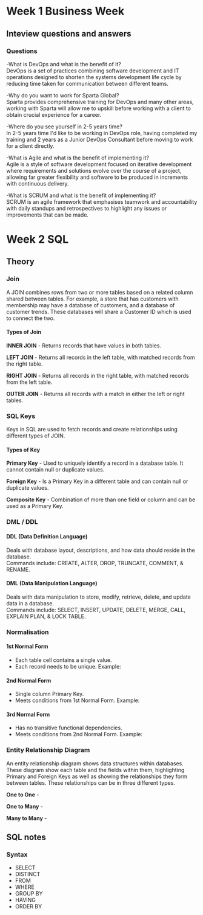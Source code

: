 # Week 1 Business Week
## Inteview questions and answers
### Questions
-What is DevOps and what is the benefit of it?<br>
DevOps is a set of practices combining software development and IT operations designed to shorten the systems development life cycle by reducing time taken for communication between different teams. <br>

-Why do you want to work for Sparta Global? <br>
Sparta provides comprehensive training for DevOps and many other areas, working with Sparta will allow me to upskill before working with a client to obtain crucial experience for a career. <br>

-Where do you see yourself in 2-5 years time? <br>
In 2-5 years time I'd like to be working in DevOps role, having completed my training and 2 years as a Junior DevOps Consultant before moving to work for a client directly. <br>

-What is Agile and what is the benefit of implementing it? <br>
Agile is a style of software development focused on iterative development where requirements and solutions evolve over the course of a project, allowing far greater flexibility and software to be produced in increments with continuous delivery. <br>

-What is SCRUM and what is the benefit of implementing it? <br>
SCRUM is an agile framework that emphasises teamwork and accountability with daily standups and retrospectives to highlight any issues or improvements that can be made. <br>

# Week 2 SQL
## Theory
### Join
A JOIN combines rows from two or more tables based on a related column shared between tables. For example, a store that has customers with membership may have a database of customers, and a database of customer trends. These databases will share a Customer ID which is used to connect the two.

#### Types of Join
<strong>INNER JOIN</strong> - Returns records that have values in both tables.

<strong>LEFT JOIN</strong> - Returns all records in the left table, with matched records from the right table.

<strong>RIGHT JOIN</strong> - Returns all records in the right table, with matched records from the left table.

<strong>OUTER JOIN</strong> - Returns all records with a match in either the left or right tables.

### SQL Keys
Keys in SQL are used to fetch records and create relationships using different types of JOIN.

#### Types of Key
<strong>Primary Key</strong> - Used to uniquely identify a record in a database table. It cannot contain null or duplicate values.

<strong>Foreign Key</strong> - Is a Primary Key in a different table and can contain null or duplicate values.

<strong>Composite Key</strong> - Combination of more than one field or column and can be used as a Primary Key.

### DML / DDL
#### DDL (Data Definition Language)
Deals with database layout, descriptions, and how data should reside in the database.<br>
Commands include: CREATE, ALTER, DROP, TRUNCATE, COMMENT, & RENAME.

#### DML (Data Manipulation Language)
Deals with data manipulation to store, modify, retrieve, delete, and update data in a database.<br>
Commands include: SELECT, INSERT, UPDATE, DELETE, MERGE, CALL, EXPLAIN PLAN, & LOCK TABLE.

### Normalisation
#### 1st Normal Form
- Each table cell contains a single value.
- Each record needs to be unique.
Example: 

#### 2nd Normal Form
- Single column Primary Key.
- Meets conditions from 1st Normal Form.
Example: 

#### 3rd Normal Form
- Has no transitive functional dependencies.
- Meets conditions from 2nd Normal Form.
Example: 

### Entity Relationship Diagram
An entity relationship diagram shows data structures within databases. These diagram show each table and the fields within them, highlighting Primary and Foreign Keys as well as showing the relationships they form between tables. These relationships can be in three different types.

<strong>One to One</strong> - 
  
<strong>One to Many</strong> - 

<strong>Many to Many</strong> - 

## SQL notes
### Syntax
- SELECT
- DISTINCT
- FROM
- WHERE
- GROUP BY
- HAVING
- ORDER BY
